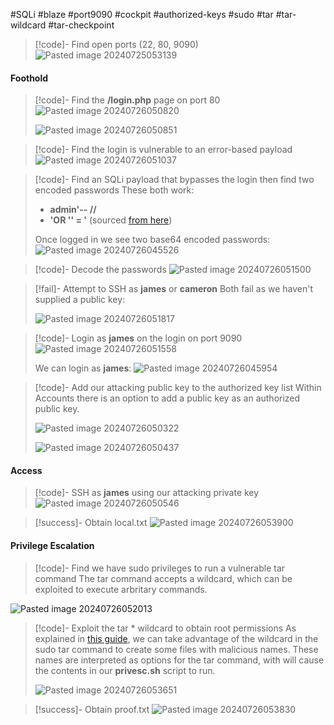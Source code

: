 #SQLi #blaze #port9090 #cockpit #authorized-keys #sudo #tar #tar-wildcard #tar-checkpoint

>[!code]- Find open ports (22, 80, 9090)
>![Pasted image 20240725053139](Pasted%20image%2020240725053139.png)
#### Foothold

>[!code]- Find the **/login.php** page on port 80
>![Pasted image 20240726050820](Pasted%20image%2020240726050820.png)
>
>![Pasted image 20240726050851](Pasted%20image%2020240726050851.png)

>[!code]- Find the login is vulnerable to an error-based payload
>![Pasted image 20240726051037](Pasted%20image%2020240726051037.png)

>[!code]- Find an SQLi payload that bypasses the login then find two encoded passwords
>These both work:
>- **admin'-- //**
>- **'OR '' = '** (sourced [from here](https://github.com/danielmiessler/SecLists/blob/master/Fuzzing/Databases/MySQL-SQLi-Login-Bypass.fuzzdb.txt))
>
>Once logged in we see two base64 encoded passwords:
>![Pasted image 20240726045526](Pasted%20image%2020240726045526.png)

>[!code]- Decode the passwords
>![Pasted image 20240726051500](Pasted%20image%2020240726051500.png)

>[!fail]- Attempt to SSH as **james** or **cameron**
>Both fail as we haven't supplied a public key:
>
>![Pasted image 20240726051817](Pasted%20image%2020240726051817.png)

>[!code]- Login as **james** on the login on port 9090
>![Pasted image 20240726051558](Pasted%20image%2020240726051558.png)
>
>We can login as **james**:
>![Pasted image 20240726045954](Pasted%20image%2020240726045954.png)

>[!code]- Add our attacking public key to the authorized key list
>Within Accounts there is an option to add a public key as an authorized public key.
>
>![Pasted image 20240726050322](Pasted%20image%2020240726050322.png)
>
>![Pasted image 20240726050437](Pasted%20image%2020240726050437.png)
#### Access

>[!code]- SSH as **james** using our attacking private key
![Pasted image 20240726050546](Pasted%20image%2020240726050546.png)

>[!success]- Obtain local.txt
>![Pasted image 20240726053900](Pasted%20image%2020240726053900.png)
#### Privilege Escalation

>[!code]- Find we have sudo privileges to run a vulnerable tar command
>The tar command accepts a wildcard, which can be exploited to execute arbritary commands.
>
![Pasted image 20240726052013](Pasted%20image%2020240726052013.png)

>[!code]- Exploit the tar * wildcard to obtain root permissions
>As explained in [this guide](https://medium.com/@polygonben/linux-privilege-escalation-wildcards-with-tar-f79ab9e407fa), we can take advantage of the wildcard in the sudo tar command to create some files with malicious names. These names are interpreted as options for the tar command, with will cause the contents in our **privesc.sh** script to run.
>
>![Pasted image 20240726053651](Pasted%20image%2020240726053651.png)

>[!success]- Obtain proof.txt
>![Pasted image 20240726053830](Pasted%20image%2020240726053830.png)